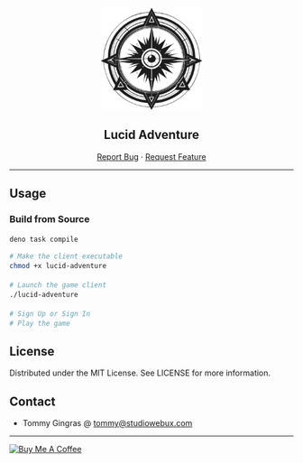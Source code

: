 <div align="center">

![Project Logo](./docs/logo/logo.png)

<h2>Lucid Adventure</h2>

<p align="center">
  <a href="https://github.com/studiowebux/lucid-adventure-client/issues">Report Bug</a>
  ·
  <a href="https://github.com/studiowebux/lucid-adventure-client/issues">Request Feature</a>
</p>
</div>

---

## Usage

### Build from Source

```bash
deno task compile
```

```bash
# Make the client executable
chmod +x lucid-adventure

# Launch the game client
./lucid-adventure

# Sign Up or Sign In
# Play the game
```

## License

Distributed under the MIT License. See LICENSE for more information.

## Contact

- Tommy Gingras @ tommy@studiowebux.com

---

<a href="https://www.buymeacoffee.com/studiowebux" target="_blank"
        ><img
          src="https://cdn.buymeacoffee.com/buttons/v2/default-yellow.png"
          alt="Buy Me A Coffee"
          style="height: 30px !important; width: 105px !important"
      /></a>
